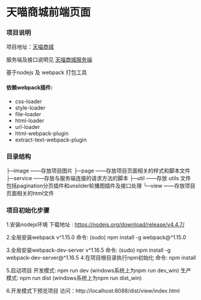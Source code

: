 # 天喵商城前端页面

### 项目说明

项目地址：[天喵商城](http://mall.wiblog.cn)

服务端及接口说明见 [天喵商城服务端](https://github.com/weimin96/mall) 

基于nodejs 及 webpack 打包工具

#### 依赖webpack插件:

- css-loader
- style-loader
- file-loader
- html-loader
- url-loader
- html-webpack-plugin
- extract-text-webpack-plugin

### 目录结构

├─image	——存放项目图片
├─page 		——存放项目页面相关的样式和脚本文件
├─service	——存放与服务端连接的请求方法的脚本
├─util		——存放 utils 文件 包括pagination分页插件和unslider轮播图插件及接口处理
└─view		——存放项目页面相关的html文件

### 项目初始化步骤

1.安装nodejs环境
    下载地址 : https://nodejs.org/download/release/v4.4.7/

2.全局安装webpack v^1.15.0
    命令: (sudo) npm install -g webpack@^1.15.0

3.全局安装webpack-dev-server v^1.16.5
    命令: (sudo) npm install -g webpack-dev-server@^1.16.5
4.在项目根目录执行npm初始化
    命令: npm install

5.启动项目
    开发模式: npm run dev (windows系统上为npm run dev_win)
    生产模式: npm run dist (windows系统上为npm run dist_win)

6.开发模式下预览项目
    访问：http://localhost:8088/dist/view/index.html